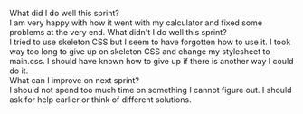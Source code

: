 What did I do well this sprint?<br>
I am very happy with how it went with my calculator and fixed some problems at the very end.
What didn't I do well this sprint?<br>
I tried to use skeleton CSS but I seem to have forgotten how to use it. I took way too long to 
give up on skeleton CSS and change my stylesheet to main.css. I should have known
how to give up if there is another way I could do it. <br>
 What can I improve on next sprint?<br>
 I should not spend too much time on something I cannot figure out. I should ask for help earlier or think of different solutions.

